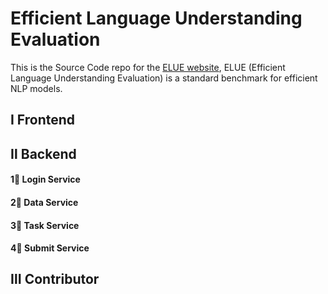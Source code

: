 # Efficient Language Understanding Evaluation
This is the Source Code repo for the [ELUE website](http://eluebenchmark.fastnlp.top/#/landing), ELUE (Efficient Language Understanding Evaluation) is a standard benchmark for efficient NLP models.

## Ⅰ Frontend



## Ⅱ Backend



#### 1⃣️ Login Service

#### 2⃣️ Data Service

#### 3⃣️ Task Service

#### 4⃣️ Submit Service



## Ⅲ Contributor
